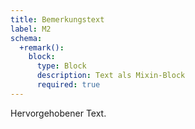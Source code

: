 ```yaml
---
title: Bemerkungstext
label: M2
schema:
  +remark():
    block:
      type: Block
      description: Text als Mixin-Block
      required: true
---
```

Hervorgehobener Text.
